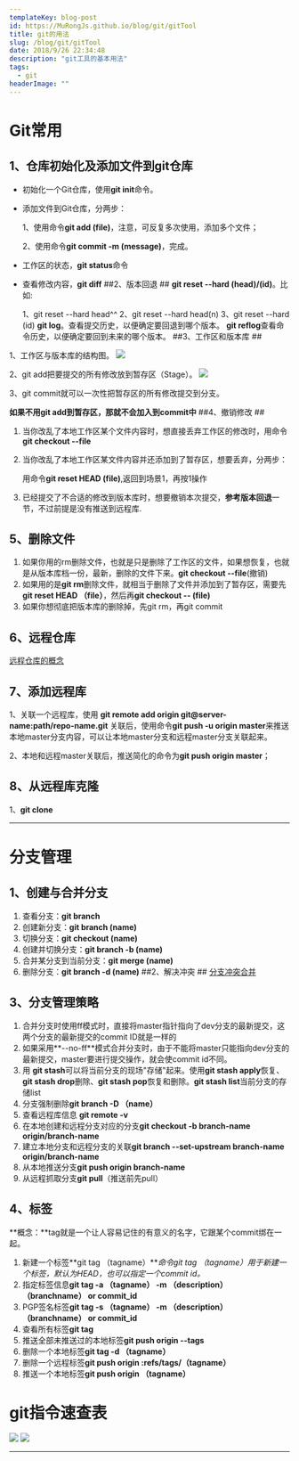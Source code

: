 ```yaml
---
templateKey: blog-post
id: https://MuRongJs.github.io/blog/git/gitTool
title: git的用法
slug: /blog/git/gitTool
date: 2018/9/26 22:34:48 
description: "git工具的基本用法"
tags:
  - git
headerImage: ""
---
```

# Git常用 #

## 1、仓库初始化及添加文件到git仓库 ##
- 初始化一个Git仓库，使用**git init**命令。



- 添加文件到Git仓库，分两步：


	1、使用命令**git add (file)**，注意，可反复多次使用，添加多个文件；

	2、使用命令**git commit -m (message)**，完成。
- 工作区的状态，**git status**命令
- 查看修改内容，**git diff**
##2、版本回退 ##
**git reset --hard (head)/(id)**。比如:

	1、git reset --hard head^^
	2、git reset --hard head(n)
	3、git reset --hard (id)
**git log**。查看提交历史，以便确定要回退到哪个版本。
**git reflog**查看命令历史，以便确定要回到未来的哪个版本。
##3、工作区和版本库 ##

1、工作区与版本库的结构图。
![](raw.githubusercontent.com/MuRongJs/learningNotes/master/images/工作区与版本库的结构图.jpg)

	

2、git add把要提交的所有修改放到暂存区（Stage）。
![](raw.githubusercontent.com/MuRongJs/learningNotes/master/images/暂存区.jpg)

3、git commit就可以一次性把暂存区的所有修改提交到分支。

**如果不用git add到暂存区，那就不会加入到commit中**
##4、撤销修改 ##
1. 当你改乱了本地工作区某个文件内容时，想直接丢弃工作区的修改时，用命令**git checkout --file**
2. 当你改乱了本地工作区某文件内容并还添加到了暂存区，想要丢弃，分两步：

	用命令**git reset HEAD (file)**,返回到场景1，再按1操作
3. 已经提交了不合适的修改到版本库时，想要撤销本次提交，**参考版本回退**一节，不过前提是没有推送到远程库.
## 5、删除文件 ##
1. 如果你用的rm删除文件，也就是只是删除了工作区的文件，如果想恢复，也就是从版本库档一份，最新，删除的文件下来。**git checkout --file**(撤销)
2. 如果用的是**git rm**删除文件，就相当于删除了文件并添加到了暂存区，需要先**git reset HEAD （file）**，然后再**git checkout -- (file)**
3. 如果你想彻底把版本库的删除掉，先git rm，再git commit

## 6、远程仓库 ##
[远程仓库的概念](https://www.liaoxuefeng.com/wiki/0013739516305929606dd18361248578c67b8067c8c017b000/001374385852170d9c7adf13c30429b9660d0eb689dd43a000)
## 7、添加远程库 ##
1、关联一个远程库，使用 **git remote add origin git@server-name:path/repo-name.git**
关联后，使用命令**git push -u origin master**来推送本地master分支内容，可以让本地master分支和远程master分支关联起来。

2、本地和远程master关联后，推送简化的命令为**git push origin master**；
## 8、从远程库克隆 ##
1、**git clone**


----------

# 分支管理 #
## 1、创建与合并分支 ##
1. 查看分支：**git branch**
2. 创建新分支：**git branch (name)**
3. 切换分支：**git checkout (name)**
4. 创建并切换分支：**git branch -b (name)**
5. 合并某分支到当前分支：**git merge (name)**
6. 删除分支：**git branch -d (name)**
##2、解决冲突 ##
[分支冲突合并](https://www.liaoxuefeng.com/wiki/0013739516305929606dd18361248578c67b8067c8c017b000/001375840202368c74be33fbd884e71b570f2cc3c0d1dcf000)
## 3、分支管理策略 ##
1. 合并分支时使用ff模式时，直接将master指针指向了dev分支的最新提交，这两个分支的最新提交的commit ID就是一样的
2. 如果采用**--no-ff**模式合并分支时，由于不能将master只能指向dev分支的最新提交，master要进行提交操作，就会使commit id不同。
3. 用 **git stash**可以将当前分支的现场"存储"起来。使用**git stash apply**恢复、**git stash drop**删除、**git stash pop**恢复和删除。**git stash list**当前分支的存储list
4. 分支强制删除**git branch -D （name）**
5. 查看远程库信息 **git remote -v**
6. 在本地创建和远程分支对应的分支**git checkout -b branch-name origin/branch-name**
7. 建立本地分支和远程分支的关联**git branch --set-upstream branch-name origin/branch-name**
8. 从本地推送分支**git push origin branch-name**
9. 从远程抓取分支**git pull**（推送前先pull）
## 4、标签 ##
**概念：**tag就是一个让人容易记住的有意义的名字，它跟某个commit绑在一起。

1. 新建一个标签**git tag （tagname）***命令git tag （tagname）用于新建一个标签，默认为HEAD，也可以指定一个commit id。*
2. 指定标签信息**git tag -a （tagname） -m （description） （branchname） or commit_id**
3. PGP签名标签**git tag -s （tagname） -m （description） （branchname） or commit_id**
4. 查看所有标签**git tag**
5. 推送全部未推送过的本地标签**git push origin --tags**
6. 删除一个本地标签**git tag -d （tagname）**
7. 删除一个远程标签**git push origin :refs/tags/（tagname）**
8. 推送一个本地标签**git push origin （tagname）**
# git指令速查表 #
![](raw.githubusercontent.com/MuRongJs/learningNotes/master/images/gitCMD01.jpg)
![](raw.githubusercontent.com/MuRongJs/learningNotes/master/images/gitCMD02.jpg)


----------
